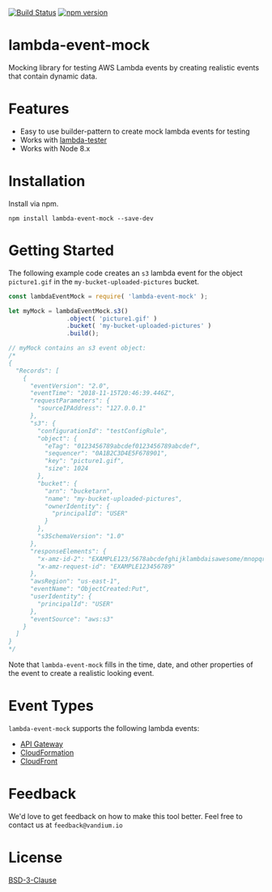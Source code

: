 [![Build Status](https://travis-ci.org/vandium-io/lambda-event.mock.svg?branch=master)](https://travis-ci.org/vandium-io/lambda-event-mock)
[![npm version](https://badge.fury.io/js/lambda-event-mock.svg)](https://badge.fury.io/js/lambda-event-mock)

# lambda-event-mock

Mocking library for testing AWS Lambda events by creating realistic events that
contain dynamic data.

# Features
* Easy to use builder-pattern to create mock lambda events for testing
* Works with [lambda-tester](https://github.com/vandium-io/lambda-tester)
* Works with Node 8.x

# Installation
Install via npm.

	npm install lambda-event-mock --save-dev


# Getting Started

The following example code creates an `s3` lambda event for the object
`picture1.gif` in the `my-bucket-uploaded-pictures` bucket.

```js
const lambdaEventMock = require( 'lambda-event-mock' );

let myMock = lambdaEventMock.s3()
				.object( 'picture1.gif' )
				.bucket( 'my-bucket-uploaded-pictures' )
				.build();

// myMock contains an s3 event object:
/*
{
  "Records": [
    {
      "eventVersion": "2.0",
      "eventTime": "2018-11-15T20:46:39.446Z",
      "requestParameters": {
        "sourceIPAddress": "127.0.0.1"
      },
      "s3": {
        "configurationId": "testConfigRule",
        "object": {
          "eTag": "0123456789abcdef0123456789abcdef",
          "sequencer": "0A1B2C3D4E5F678901",
          "key": "picture1.gif",
          "size": 1024
        },
        "bucket": {
          "arn": "bucketarn",
          "name": "my-bucket-uploaded-pictures",
          "ownerIdentity": {
            "principalId": "USER"
          }
        },
        "s3SchemaVersion": "1.0"
      },
      "responseElements": {
        "x-amz-id-2": "EXAMPLE123/5678abcdefghijklambdaisawesome/mnopqrstuvwxyzABCDEFGH",
        "x-amz-request-id": "EXAMPLE123456789"
      },
      "awsRegion": "us-east-1",
      "eventName": "ObjectCreated:Put",
      "userIdentity": {
        "principalId": "USER"
      },
      "eventSource": "aws:s3"
    }
  ]
}
*/
```

Note that `lambda-event-mock` fills in the time, date, and other properties of
the event to create a realistic looking event.

# Event Types

`lambda-event-mock` supports the following lambda events:

- [API Gateway](apigateway.md)
- [CloudFormation](cloudformation.md)
- [CloudFront](cloudfront.md)


# Feedback

We'd love to get feedback on how to make this tool better. Feel free to contact
us at `feedback@vandium.io`


# License

[BSD-3-Clause](https://en.wikipedia.org/wiki/BSD_licenses)
